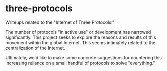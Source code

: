 # three-protocols
Writeups related to the "Internet of Three Protocols." 

The number of protocols "in active use" or development has narrowed significantly. This project seeks to explore the reasons and results of this movement within the global Internet. This seems intimately related to the centralization of the Internet.

Ultimately, we'd like to make some concrete suggestions for countering this increasing reliance on a small handful of protocols to solve "everything."
